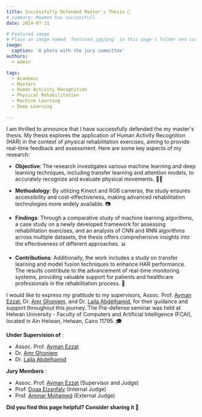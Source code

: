 ```yaml
---
title: Successfully Defended Master's Thesis 🎉 
# summary: Moamen has successfull.
date: 2024-07-31

# Featured image
# Place an image named `featured.jpg/png` in this page's folder and customize its options here.
image:
  caption: 'A photo with the jury committee'
authors:
  - admin

tags:
  - Academic
  - Masters
  - Human Activity Recognition
  - Physical Rehabilitation
  - Machine Learning
  - Deep Learning

---
```


I am thrilled to announce that I have successfully defended the my master's thesis. My thesis explores the application of Human Activity Recognition (HAR) in the context of physical rehabilitation exercises, aiming to provide real-time feedback and assessment. Here are some key aspects of my research:

- **Objective**: The research investigates various machine learning and deep learning techniques, including transfer learning and attention models, to accurately recognize and evaluate physical movements. 🏋️‍♂️

- **Methodology**: By utilizing Kinect and RGB cameras, the study ensures accessibility and cost-effectiveness, making advanced rehabilitation technologies more widely available. 📷

- **Findings**: Through a comparative study of machine learning algorithms, a case study on a newly developed framework for assessing rehabilitation exercises, and an analysis of CNN and RNN algorithms across multiple datasets, the thesis offers comprehensive insights into the effectiveness of different approaches. 📊

- **Contributions**: Additionally, the work includes a study on transfer learning and model fusion techniques to enhance HAR performance. The results contribute to the advancement of real-time monitoring systems, providing valuable support for patients and healthcare professionals in the rehabilitation process. 🚀


I would like to express my gratitude to my supervisors, Assoc. Prof. [Ayman Ezzat](https://www.linkedin.com/in/ayman4/), Dr. [Amr Ghoniem](https://www.linkedin.com/in/amrghoneim), and Dr. [Laila Abdelhamid](https://www.linkedin.com/in/laila-abdelhamid-0714172b2/), for their guidance and support throughout this journey. The Pre-defense seminar was held at Helwan University - Faculty of Computers and Artificial Intelligence (FCAI), located in Ain Helwan, Helwan, Cairo 11795. 🎓


**Under Supervision of** :
- Assoc. Prof. [Ayman Ezzat](https://www.linkedin.com/in/ayman4/)
- Dr. [Amr Ghoniem](https://www.linkedin.com/in/amrghoneim)
- Dr. [Laila Abdelhamid](https://www.linkedin.com/in/laila-abdelhamid-0714172b2/)

**Jury Members** :
- Assoc. Prof. [Ayman Ezzat](https://www.linkedin.com/in/ayman4/) (Supervisor and Judge)
- Prof. [Doaa Elzanfaly](https://www.linkedin.com/in/doaa-elzanfaly-a1065867/) (Internal Judge)
- Prof. [Ammar Mohamed](https://www.linkedin.com/in/ammar-mohamed-profile)
 (External Judge)

 **Did you find this page helpful? Consider sharing it 🙌**
